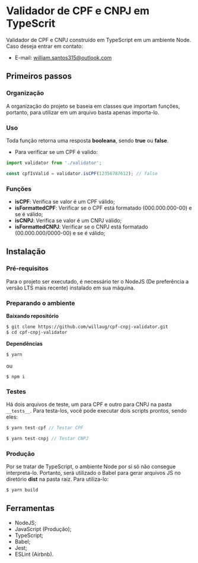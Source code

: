 # Validador de CPF e CNPJ em TypeScrit

Validador de CPF e CNPJ construído em TypeScript em um ambiente Node.
Caso deseja entrar em contato:
- E-mail: william.santos315@outlook.com

## Primeiros passos
### Organização

A organização do projeto se baseia em classes que importam funções, portanto, para utilizar em um arquivo basta apenas importa-lo.

### Uso
Toda função retorna uma resposta **booleana**, sendo **true** ou **false**.
- Para verificar se um CPF é valido:
```javascript
import validator from './validator';

const cpfIsValid = validator.isCPF(12356787612); // false
```

### Funções
- **isCPF**: Verifica se valor é um CPF válido;
- **isFormattedCPF**: Verificar se o CPF está formatado (000.000.000-00) e se é válido;
- **isCNPJ**: Verifica se valor é um CNPJ válido;
- **isFormattedCNPJ**: Verificar se o CNPJ está formatado (00.000.000/0000-00) e se é válido;

## Instalação
### Pré-requisitos

Para o projeto ser executado, é necessário ter o NodeJS (De preferência a versão LTS mais recente) instalado em sua máquina.

### Preparando o ambiente
**Baixando repositório**
```bash
$ git clone https://github.com/willaug/cpf-cnpj-validator.git
$ cd cpf-cnpj-validator
```

**Dependências**
```bash
$ yarn
``` 
ou
```
$ npm i
```

### Testes
Há dois arquivos de teste, um para CPF e outro para CNPJ na pasta `__tests__`. Para testa-los, você pode executar dois scripts prontos, sendo eles:
```javascript
$ yarn test-cpf // Testar CPF
``` 
```javascript
$ yarn test-cnpj // Testar CNPJ
```

### Produção
Por se tratar de TypeScript, o ambiente Node por sí só não consegue interpreta-lo. Portanto, será utilizado o Babel para gerar arquivos JS no diretório **dist** na pasta raíz. Para utiliza-lo:
```bash
$ yarn build
```

## Ferramentas
- NodeJS;
- JavaScript (Produção);
- TypeScript;
- Babel;
- Jest;
- ESLint (Airbnb).